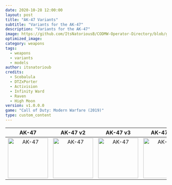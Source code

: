 ```yaml
---
date: 2020-10-28 12:00:00
layout: post
title: "AK-47 Variants"
subtitle: "Variants for the AK-47"
description: "Variants for the AK-47"
image: https://github.com/ItsNatoriousB/CODMW-Operator-Directory/blob/gh-pages/assets/img/weapons/ars/ak-47/ui_loot_weapon_ar_akilo47.png
optimized_image:
category: weapons
tags:
  - weapons
  - variants
  - models
author: itsnatorioub
credits:
  - Scobalula
  - DTZxPorter
  - Activision
  - Infinity Ward
  - Raven
  - High Moon
version: v1.0.0.0
game: "Call of Duty: Modern Warfare (2019)"
type: custom_content
---
```


| AK-47 | AK-47 v2 | AK-47 v3 | AK-47 v4 |
| :---: | :---: | :---: | :---: |
| <img width="125" alt="AK-47" src="/CODMW-Operator-Directory/assets/img/weapons/ars/ak-47/ui_loot_weapon_ar_akilo47.png"> | <img width="125" alt="AK-47" src="/CODMW-Operator-Directory/assets/img/weapons/ars/ak-47/ui_loot_weapon_ar_akilo47_v2.png"> | <img width="125" alt="AK-47" src="/CODMW-Operator-Directory/assets/img/weapons/ars/ak-47/ui_loot_weapon_ar_akilo47_v3.png"> | <img width="125" alt="AK-47" src="/CODMW-Operator-Directory/assets/img/weapons/ars/ak-47/ui_loot_weapon_ar_akilo47_v4.png"> |